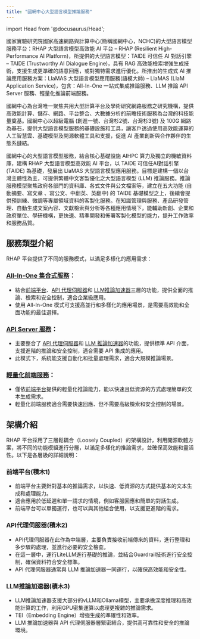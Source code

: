 ```yaml
---
title: "國網中心大型語言模型推論服務"
---
```

import Head from '@docusaurus/Head';

<Head>
  <title>Home | NCHC RHAP</title>
</Head>

國家實驗研究院國家高速網路與計算中心(簡稱國網中心，NCHC)的大型語言模型服務平台：RHAP 大型語言模型高效能 AI 平台 – RHAP (Resilient High-Performance AI Platform)，所提供的大型語言模型：TAIDE 可信任 AI 對話引擎 – TAIDE (Trustworthy AI Dialogue Engine)，具有 RAG 高效能檢索增強生成技術，支援生成更準確的語意回應，或對獨特需求進行優化。所推出的生成式 AI 推論應用服務方案：LlaMAS 大型語言模型應用服務(語模大師) – LlaMAS (LlaM Application Service)，包含：All-In-One 一站式集成推論服務、LLM 推論 API Server 服務、輕量化推論前端服務。 

國網中心為台灣唯一聚焦共用大型計算平台及學術研究網路服務之研究機構，提供高效能計算、儲存、網路、平台整合、大數據分析的前瞻技術服務為台灣的科技能量奠基。國網中心以超級電腦 (創進一號、台灣杉2號、台灣杉3號) 及 100G 網路為基石，提供大型語言模型服務的基礎設施和工具，讓客戶透過使用高效能運算的人工智慧雲、基礎模型及開源軟體工具和支援，促進 AI 產業創新與合作夥伴的生態系鏈結。 

國網中心的大型語言模型服務，結合核心基礎設施 AIHPC 算力及獨立的機敏資料庫，建構  RHAP 大型語言模型高效能 AI 平台，以 TAIDE 可信任AI對話引擎 (TAIDE) 為基礎，發展出 LlaMAS 大型語言模型應用服務。目標是建構一個以台灣主體性為主，可提供繁體中文客製優化之大型語言模型 (LLM) 推論服務。推論服務模型聚焦政府各部門的資料庫、各式文件與公文檔案等，建立在五大功能 (自動摘要、寫文章 、寫公文、中翻英、英翻中) 的 TAIDE 基礎模型之上，後續會提供預訓練、微調等專屬領域資料的客製化服務。在知識管理與服務、產品研發管理、自動生成文案內容、文獻檢索與分析等各種應用情境下，能輔助新創、企業和政府單位、學研機構，更快速、精準開發和佈署客製化模型的能力，提升工作效率和服務品質。



## 服務類型介紹

RHAP 平台提供了不同的服務模式，以滿足多樣化的應用需求：

### [All-In-One 集合式服務](Hydra)：

   - 結合[前端平台](#前端平台積木1)、[API 代理伺服器](#api代理伺服器積木2)和 [LLM推論加速器](#llm推論加速器積木3)三層的功能，提供全面的推論、檢索和安全控制，適合企業級應用。
   - 使用 All-In-One 模式可支援高並行和多樣化的應用場景，是需要高效能和全面功能的最佳選擇。
### [API Server 服務](Medusa)：

   - 主要整合了 [API 代理伺服器](#api代理伺服器積木2)和 [LLM 推論加速器](#llm推論加速器積木3)的功能，提供標準 API 介面，支援進階的推論和安全控制，適合需要 API 集成的應用。
   - 此模式下，系統能支援自動化和批量處理需求，適合大規模推論場景。
### [輕量化前端服務](Hummingbird)：

   - 僅依[前端平台](#前端平台積木1)提供的輕量化推論能力，能以快速且低資源的方式處理簡單的文本生成需求。
   - 輕量化前端服務適合需要快速回應、但不需要高級檢索和安全控制的場景。
## 架構介紹

RHAP 平台採用了三層鬆耦合（Loosely Coupled）的架構設計，利用開源軟體方案，將不同的功能模組進行分層，以滿足多樣化的推論需求，並確保高效能和靈活性。以下是各層級的詳細說明：

### 前端平台(積木1)

   - 前端平台主要針對基本的推論需求，以快速、低資源的方式提供基本的文本生成和處理能力。
   - 適合應用於低延遲和單一請求的情境，例如客服回應和簡單的對話生成。
   - 前端平台可以單獨運行，也可以與其他組合使用，以支援更進階的需求。

### API代理伺服器(積木2)

   - API代理伺服器在此作為中端層，主要負責接收前端傳來的資料，進行整理和多步驟的處理，並進行必要的安全檢查。
   - 在這一層中，運行LiteLLM進行基礎的推論，並結合Guardrail技術進行安全控制，確保資料符合安全標準。
   - API 代理伺服器通常與 LLM 推論加速器一同運行，以確保高效能和安全性。

### LLM推論加速器(積木3)

   - LLM推論加速器支援大部分的vLLM和Ollama模型，主要承擔深度推理和高效能計算的工作，利用GPU密集運算以處理更複雜的推論需求。
   - TEI（Embedding Engine）增強生成的準確性和效率。
   - LLM 推論加速器與 API 代理伺服器層緊密結合，提供高可靠性和安全的推論環境。

